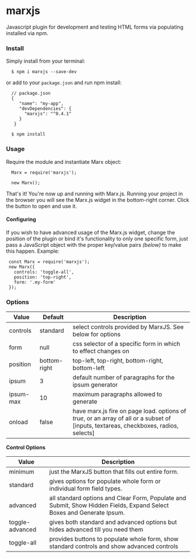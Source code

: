 # marxjs

 Javascript plugin for development and testing HTML forms via populating installed via npm.

 ### Install

 Simply install from your terminal:

 ```
   $ npm i marxjs --save-dev
 ```


 or add to your `package.json` and run npm install:

 ```
   // package.json
   {
      "name": "my-app",
      "devDependencies": {
        "marxjs": "^0.4.1"
      }
    }
 ```

 ```
   $ npm install
 ```


 ### Usage

 Require the module and instantiate Marx object:

 ```
   Marx = require('marxjs');

   new Marx();
 ```

 That's it! You're now up and running with Marx.js. Running your project in the browser you will see the Marx.js widget in the bottom-right corner. Click the button to open and use it.

 #### Configuring

 If you wish to have advanced usage of the Marx.js widget, change the position of the plugin or bind it's functionality to only one specific form, just pass a JavaScript object with the proper key/value pairs _(below)_ to make this happen. Example:

 ```
  const Marx = require('marxjs');
  new Marx({
    controls: 'toggle-all',
    position: 'top-right',
    form: '.my-form'
  });
 ```

 ### Options

| Value    | Default  | Description |
|----------|----------|------------------------------------------|
| controls | standard | select controls provided by MarxJS. See below for options |
| form | null | css selector of a specific form in which to effect changes on |
| position | bottom-right | top-left, top-right, bottom-right, bottom-left |
| ipsum | 3 | default number of paragraphs for the ipsum generator |
| ipsum-max | 10 | maximum paragraphs allowed to generate |
| onload    | false | have marx.js fire on page load. options of <em>true</em>, or an array of all or a subset of [inputs, textareas, checkboxes, radios, selects] |


**Control Options**

| Value    | Description |
|----------|----------------------------------------------------|
| minimum  | just the MarxJS button that fills out entire form. |
| standard | gives options for populate whole form or individual form field types. |
| advanced | all standard options and Clear Form, Populate and Submit, Show Hidden Fields, Expand Select Boxes and Generate Ipsum.|
| toggle-advanced | gives both standard and advanced options but hides advanced till you need them |
| toggle-all | provides buttons to populate whole form, show standard controls and show advanced controls |
